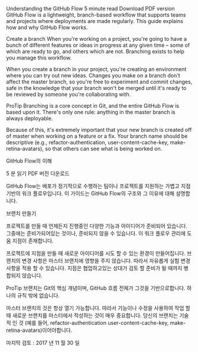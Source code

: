 Understanding the GitHub Flow
 5 minute read  Download PDF version
GitHub Flow is a lightweight, branch-based workflow that supports teams and projects where deployments are made regularly. This guide explains how and why GitHub Flow works.

Create a branch
When you're working on a project, you're going to have a bunch of different features or ideas in progress at any given time – some of which are ready to go, and others which are not. Branching exists to help you manage this workflow.

When you create a branch in your project, you're creating an environment where you can try out new ideas. Changes you make on a branch don't affect the master branch, so you're free to experiment and commit changes, safe in the knowledge that your branch won't be merged until it's ready to be reviewed by someone you're collaborating with.

ProTip
Branching is a core concept in Git, and the entire GitHub Flow is based upon it. There's only one rule: anything in the master branch is always deployable.

Because of this, it's extremely important that your new branch is created off of master when working on a feature or a fix. Your branch name should be descriptive (e.g., refactor-authentication, user-content-cache-key, make-retina-avatars), so that others can see what is being worked on.

GitHub Flow의 이해

 5 분 읽기 PDF 버전 다운로드

GitHub Flow는 배포가 정기적으로 수행하는 팀이나 프로젝트를 지원하는 가볍고 지점 기반의 워크 플로우입니다. 이 가이드는 GitHub Flow의 구조와 그 이유에 대해 설명합니다.

브랜치 만들기

프로젝트를 만들 때 언제든지 진행중인 다양한 기능과 아이디어가 준비되어 있습니다. 그중에는 준비가되어있는 것이나, 준비되지 않을 수 있습니다. 이 워크 플로우 관리에 도움 지점이 존재합니다.

프로젝트에 지점을 만들 때 새로운 아이디어를 시도 할 수 있는 환경이 만들어집니다. 브랜치의 변경 사항은 마스터 브랜치에 영향을 주지 않습니다. 따라서 자유롭게 실험 변경 사항을 적용 할 수 있습니다. 지점은 협업하고있는 상대가 검토 할 준비가 될 때까지 병합되지 않습니다.

ProTip
브랜치는 Git의 핵심 개념이며, GitHub 흐름 전체가 그것을 기반으로합니다. 하나의 규칙 밖에 없습니다.

마스터 브랜치의 것은 항상 열기 가능합니다. 따라서 기능이나 수정을 사용하여 작업 할 때 새로운 브랜치를 마스터에서 작성하는 것이 매우 중요합니다. 당신의 브랜치는 기술적 인 것 (예를 들어, refactor-authentication user-content-cache-key, make-retina-avatars)이어야합니다.

마지막 검토 : 2017 년 11 월 30 일
